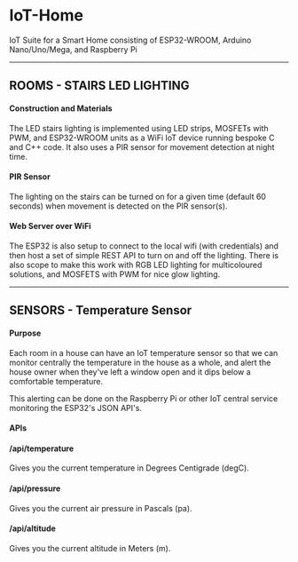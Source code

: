 # IoT-Home
IoT Suite for a Smart Home consisting of ESP32-WROOM, Arduino Nano/Uno/Mega, and Raspberry Pi

----

## ROOMS - STAIRS LED LIGHTING

#### Construction and Materials

The LED stairs lighting is implemented using LED strips, MOSFETs with PWM, and ESP32-WROOM units as a WiFi IoT device running bespoke C and C++ code. It also uses a PIR sensor for movement detection at night time.

#### PIR Sensor

The lighting on the stairs can be turned on for a given time (default 60 seconds) when movement is detected on the PIR sensor(s).

#### Web Server over WiFi

The ESP32 is also setup to connect to the local wifi (with credentials) and then host a set of simple REST API to turn on and off the lighting.  There is also scope to make this work with RGB LED lighting for multicoloured solutions, and MOSFETS with PWM for nice glow lighting.

----

## SENSORS - Temperature Sensor

#### Purpose

Each room in a house can have an IoT temperature sensor so that we can monitor centrally the temperature in the house as a whole, and alert the house owner when they've left a window open and it dips below a comfortable temperature.

This alerting can be done on the Raspberry Pi or other IoT central service monitoring the ESP32's JSON API's.

#### APIs

#### /api/temperature

Gives you the current temperature in Degrees Centigrade (degC).

#### /api/pressure

Gives you the current air pressure in Pascals (pa).

#### /api/altitude

Gives you the current altitude in Meters (m).

